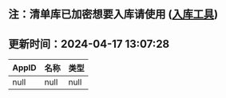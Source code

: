 ## 注：清单库已加密想要入库请使用 ([入库工具](https://github.com/BlankTMing/ManifestAutoUpdate/releases))

## 更新时间：2024-04-17 13:07:28
| AppID | 名称 | 类型  |
| :-------------------- | :----------------------------- | :----------- |
| null | null| null |
